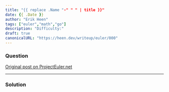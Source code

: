 ```yaml
---
title: "{{ replace .Name "-" " " | title }}"
date: {{ .Date }}
author: "Erik Heen"
tags: ["euler","math","go"]
description: "Difficulty:" 
draft: true
canonicalURL: "https://heen.dev/writeup/euler/000"
---
```


### Question

[Original post on ProjectEuler.net](https://projecteuler.net/problem=000)

___
### Solution

```go

```
